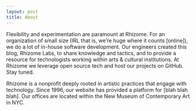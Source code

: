 ```yaml
---
layout: post 
title: About
---
```


Flexibility and experimentation are paramount at Rhizome. For an organization of small size (IRL that is, we’re huge where it counts [online]), we do a lot of in-house software development. Our engineers created this blog, Rhizome Labs, to share knowledge and tactics, and to provide a resource for technologists working within arts & cultural institutions. At Rhizome we leverage open source tech and host our projects on GitHub. Stay tuned.

Rhizome is a nonprofit deeply rooted in artistic practices that engage with technology. Since 1996, our website has provided a platform for [blah blah blah]. Our offices are located within the New Museum of Contemporary Art in NYC.
